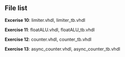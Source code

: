 ## File list

**Excerise 10**: limiter.vhdl, limiter_tb.vhdl

**Exercise 11**: floatALU.vhdl, floatALU_tb.vhdl

**Exercise 12**: counter.vhdl, counter_tb.vhdl

**Exercise 13**: async_counter.vhdl, async_counter_tb.vhdl
